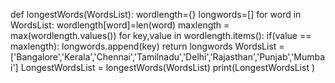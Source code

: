 def longestWords(WordsList):
    wordlength={}
    longwords=[]
    for word in WordsList:
        wordlength[word]=len(word)
    maxlength = max(wordlength.values())
    for key,value in wordlength.items():
        if(value == maxlength):
            longwords.append(key)
    return longwords 
WordsList = ['Bangalore','Kerala','Chennai','Tamilnadu','Delhi','Rajasthan','Punjab','Mumbai']
LongestWordsList = longestWords(WordsList)
print(LongestWordsList )
